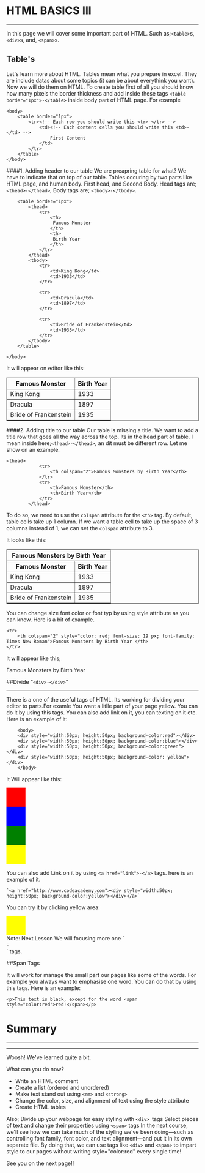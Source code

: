 # HTML BASICS III #

----------

In this page we will cover some important part of HTML. Such as;`<table>`s, `<div>`s, and, `<span>`s. 

## Table's
 Let's learn more about HTML. Tables mean what you prepare in excel. They are include datas about some topics (it can be about everythink you want). Now we will do them on HTML. To create table first of all you should know how many pixels the border thickness and add inside these tags `<table border="1px">-</table>` inside body part of HTML page. For example

	<body>
		<table border="1px">
			<tr><!-- Each row you should write this <tr>-</tr> -->
				<td><!-- Each content cells you should write this <td>-</td> -->
					First Content
 				</td>
			</tr>
		</table>
	</body>

####1. Adding header to our table
We are preapring table for what? We have to indicate that on top of our table. Tables occuring by two parts like HTML page, and human body. First head, and Second Body. Head tags are; `<thead>-</thead>`, Body tags are; `<tbody>-</tbody>`.
<body>
      
        <table border="1px">
            <thead>
                <tr>
                    <th>
                     Famous Monster
                    </th>
                    <th>
                     Birth Year
                    </th>
                </tr>
            </thead>
            <tbody>
                <tr>
                    <td>King Kong</td>
                    <td>1933</td> 
                </tr>
                
                <tr>
                    <td>Dracula</td>
                    <td>1897</td>
                </tr>
                
                <tr>
                    <td>Bride of Frankenstein</td>
                    <td>1935</td>
                </tr>
            </tbody>
        </table>
        
    </body>


It will appear on editor like this:
<body>
  
<table border="1px">
<thead>
<tr>
<th>
 Famous Monster
</th>
<th>
 Birth Year
</th>
</tr>
</thead>
<tbody>
<tr>
<td>King Kong</td>
<td>1933</td> 
</tr>

<tr>
<td>Dracula</td>
<td>1897</td>
</tr>

<tr>
<td>Bride of Frankenstein</td>
<td>1935</td>
</tr>
</tbody>
</table>

</body>

####2. Adding title to our table
Our table is missing a title. We want to add a title row that goes all the way across the top. Its in the head part of table. I mean inside here;`<thead>-</thead>`, an dit must be different row. Let me show on an example.

    <thead>
                <tr>
                    <th colspan="2">Famous Monsters by Birth Year</th>
                </tr>
                <tr>
                    <th>Famous Monster</th>
                    <th>Birth Year</th>
                </tr>
            </thead>

To do so, we need to use the `colspan` attribute for the `<th>` tag. By default, table cells take up 1 column. If we want a table cell to take up the space of 3 columns instead of 1, we can set the `colspan` attribute to 3.

It looks like this:

<body>

<table border="1px">
<thead>
<tr>
<th colspan="2">Famous Monsters by Birth Year</th>
</tr>
<tr>
<th>Famous Monster</th>
<th>Birth Year</th>
</tr>
</thead>
<tbody>
<tr>
<td>King Kong</td>
<td>1933</td> 
</tr>

<tr>
<td>Dracula</td>
<td>1897</td>
</tr>

<tr>
<td>Bride of Frankenstein</td>
<td>1935</td>
</tr>
</tbody>
</table>

</body>

You can change size font color or font typ by using style attribute as you can know. Here is a bit of example.

    <tr>
    	<th colspan="2" style="color: red; font-size: 19 px; font-family: Times New Roman">Famous Monsters by Birth Year </th>
    </tr>
    
It will appear like this;

   <tr>
	<th colspan="2" style="color: red; font-size: 19 px; font-family: times new Roman">Famous Monsters by Birth Year </th>
</tr>
    
  
##Divide "`<div>-</div>`"

----------
There is a one of the useful tags of HTML. Its working for dividing your editor to parts.For examle You want a litlle part of your page yellow. You can do it by using this tags. You can also add link on it, you can texting on it etc. Here is an example of it:

    	<body>
		<div style="width:50px; height:50px; background-color:red"></div>
		<div style="width:50px; height:50px; background-color:blue"></div>
		<div style="width:50px; height:50px; background-color:green"></div>
		<div style="width:50px; height:50px; background-color: yellow"></div>
		</body>

It Will appear like this:
	<body>
		<div style="width:50px; height:50px; background-color:red"></div>
		<div style="width:50px; height:50px; background-color:blue"></div>
		<div style="width:50px; height:50px; background-color:green"></div>
		<div style="width:50px; height:50px; background-color: yellow"></div>
		</body>

You can also add Link on it by using `<a href="link">-</a>` tags. here is an example of it.
	

	`<a href="http://www.codeacademy.com"><div style="width:50px; height:50px; background-color:yellow"></div></a>`
You can try it by clicking yellow area:
<body>
		<a href="http://www.codeacademy.com"><div style="width:50px; height:50px; background-color:yellow"></div></a>
</body> 
Note: Next Lesson We will focusing more one `<div>-</div>` tags.

##Span Tags

It will work for manage the small part our pages like some of the words. For example you always want to emphasise one word. You can do that by using this tags. Here is an example:

    <p>This text is black, except for the word <span style="color:red">red!</span></p>
	

# Summary 

----------

----------
Woosh! We've learned quite a bit.

What can you do now?



- Write an HTML comment
- Create a list (ordered and unordered)
- Make text stand out using `<em>` and `<strong>`
- Change the color, size, and alignment of text using the style attribute
- Create HTML tables

Also;
Divide up your webpage for easy styling with `<div> `tags
Select pieces of text and change their properties using `<span>` tags
In the next course, we'll see how we can take much of the styling we've been doing—such as controlling font family, font color, and text alignment—and put it in its own separate file. By doing that, we can use tags like `<div>` and `<span>` to impart style to our pages without writing style="color:red" every single time!

See you on the next page!!



